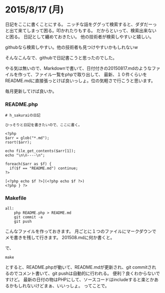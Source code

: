 # 2015/8/17 (月)

日記をここに書くことにする。
ニッチな話をググって検索すると、ダダだーっと出て来てしまって困る。叩かれたりもする。
だからといって、検索出来ないと困る。
日記として纏めておきたい。
他の技術者が検索しやすいと嬉しい。

githubなら検索しやすい。他の技術者も見つけやすいかもしれないw

そんなこんなで、githubで日記書こうと思ったのでした。

やる気は無いので、Markdownで書いて、日付付きの20150817.mdのようなファイルを作って、ファイル一覧をphpで取り出して、
最新、１０件くらいをREADME.mdに直接張っとけば良いっしょ。位の気軽さで行こうと思います。

毎月更新してけば良いか。


### README.php

	# h_sakuraiの日記

	ひっそりと日記を書きたいので、ここに書く。

	<?php
	$arr = glob("*.md");
	rsort($arr);

	echo file_get_contents($arr[1]);
	echo "\n\n----\n";

	foreach($arr as $f) {
	  if($f == "README.md") continue;
	?>

	[<?php echo $f ?>](<?php echo $f ?>)
	<?php } ?>


### Makefile

	all:
		php README.php > README.md
		git commit -a
		git push

こんなファイルを作っておきます。
月ごとに１つのファイルにマークダウンでメモ書きを残して行きます。
201508.mdに何か書くと。

で、

	make

とすると、README.phpが動いて、README.mdが更新され、git commitされるのでコメント書いて、git pushは自動的に行われる。
便利？良くわからないですけど。
最新の日付の物はPHPにして、ソースコードはincludeすると楽とかあるかもしれないけどまぁ、いいっしょ。
ってことで。

